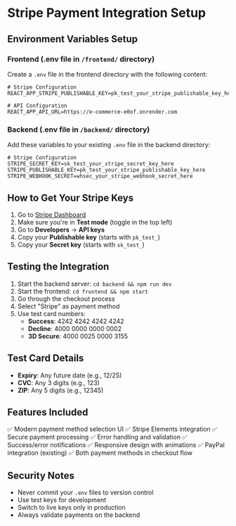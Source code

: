 # Stripe Payment Integration Setup

## Environment Variables Setup

### Frontend (.env file in `/frontend/` directory)

Create a `.env` file in the frontend directory with the following content:

```env
# Stripe Configuration
REACT_APP_STRIPE_PUBLISHABLE_KEY=pk_test_your_stripe_publishable_key_here

# API Configuration
REACT_APP_API_URL=https://e-commerce-e0of.onrender.com
```

### Backend (.env file in `/backend/` directory)

Add these variables to your existing `.env` file in the backend directory:

```env
# Stripe Configuration
STRIPE_SECRET_KEY=sk_test_your_stripe_secret_key_here
STRIPE_PUBLISHABLE_KEY=pk_test_your_stripe_publishable_key_here
STRIPE_WEBHOOK_SECRET=whsec_your_stripe_webhook_secret_here
```

## How to Get Your Stripe Keys

1. Go to [Stripe Dashboard](https://dashboard.stripe.com/)
2. Make sure you're in **Test mode** (toggle in the top left)
3. Go to **Developers** → **API keys**
4. Copy your **Publishable key** (starts with `pk_test_`)
5. Copy your **Secret key** (starts with `sk_test_`)

## Testing the Integration

1. Start the backend server: `cd backend && npm run dev`
2. Start the frontend: `cd frontend && npm start`
3. Go through the checkout process
4. Select "Stripe" as payment method
5. Use test card numbers:
   - **Success**: 4242 4242 4242 4242
   - **Decline**: 4000 0000 0000 0002
   - **3D Secure**: 4000 0025 0000 3155

## Test Card Details

- **Expiry**: Any future date (e.g., 12/25)
- **CVC**: Any 3 digits (e.g., 123)
- **ZIP**: Any 5 digits (e.g., 12345)

## Features Included

✅ Modern payment method selection UI
✅ Stripe Elements integration
✅ Secure payment processing
✅ Error handling and validation
✅ Success/error notifications
✅ Responsive design with animations
✅ PayPal integration (existing)
✅ Both payment methods in checkout flow

## Security Notes

- Never commit your `.env` files to version control
- Use test keys for development
- Switch to live keys only in production
- Always validate payments on the backend
